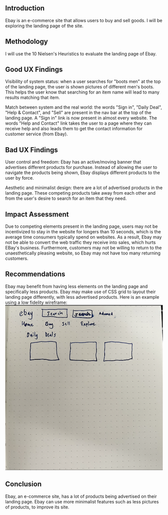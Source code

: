 ## Introduction
Ebay is an e-commerce site that allows users to buy and sell goods. I will be exploring the landing page of the site.

## Methodology
I will use the 10 Nielsen's Heuristics to evaluate the landing page of Ebay.

## Good UX Findings
Visibility of system status: when a user searches for "boots men" at the top of the landing page, the user is shown pictures of different men's boots. This helps the user know that searching for an item name will lead to many results matching that item.

Match between system and the real world: the words "Sign in", "Daily Deal", "Help & Contact", and "Sell" are present in the nav bar at the top of the landing page. A "Sign in" link is now present in almost every website. The words "Help and Contact" link takes the user to a page where they can receive help and also leads them to get the contact information for customer service (from Ebay).

## Bad UX Findings
User control and freedom: Ebay has an active/moving banner that advertises different products for purchase. Instead of allowing the user to navigate the products being shown, Ebay displays different products to the user by force.

Aesthetic and minimalist design: there are a lot of advertised products in the landing page. These competing products take away from each other and from the user's desire to search for an item that they need.

## Impact Assessment
Due to competing elements present in the landing page, users may not be incentivized to stay in the website for longers than 10 seconds, which is the average time consumers typically spend on websites. As a result, Ebay may not be able to convert the web traffic they receive into sales, which hurts EBay's business. Furthermore, customers may not be willing to return to the unaesthetically pleasing website, so Ebay may not have too many returning customers.

## Recommendations
Ebay may benefit from having less elements on the landing page and specifically less products. Ebay may make use of CSS grid to layout their landing page differently, with less advertised products. Here is an example using a low fidelity wireframe: ![lofi wireframe of ebay landing page](assets/lofi-ebay-wireframe.png)



## Conclusion
Ebay, an e-commerce site, has a lot of products being advertised on their landing page. Ebay can use more minimalist features such as less pictures of products, to improve its site.
